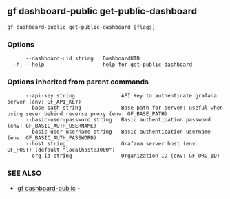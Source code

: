 ## gf dashboard-public get-public-dashboard



```
gf dashboard-public get-public-dashboard [flags]
```

### Options

```
      --dashboard-uid string   DashboardUID
  -h, --help                   help for get-public-dashboard
```

### Options inherited from parent commands

```
      --api-key string               API Key to authenticate grafana server (env: GF_API_KEY)
      --base-path string             Base path for server: useful when using sever behind reverse proxy (env: GF_BASE_PATH)
      --basic-user-password string   Basic authentication password (env: GF_BASIC_AUTH_USERNAME)
      --basic-user-username string   Basic authentication username (env: GF_BASIC_AUTH_PASSWORD)
      --host string                  Grafana server host (env: GF_HOST) (default "localhost:3000")
      --org-id string                Organization ID (env: GF_ORG_ID)
```

### SEE ALSO

* [gf dashboard-public](gf_dashboard-public.md)	 - 

